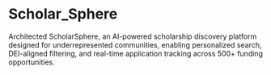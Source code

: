 # Scholar_Sphere
Architected ScholarSphere, an AI-powered scholarship discovery platform designed for underrepresented communities, enabling personalized search, DEI-aligned filtering, and real-time application tracking across 500+ funding opportunities.
